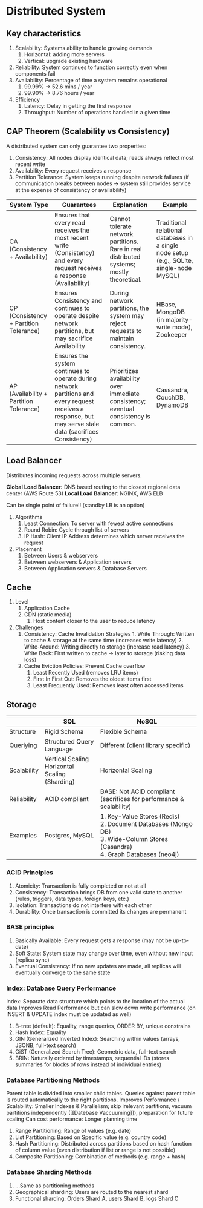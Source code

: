 # Distributed System

## Key characteristics

1. Scalability: Systems ability to handle growing demands
	1. Horizontal: adding more servers
	2. Vertical: upgrade existing hardware
2. Reliability: System continues to function correctly even when components fail
3. Availability: Percentage of time a system remains operational
	1. 99.99% -> 52.6 mins / year
	2. 99.90% -> 8.76 hours / year
4. Efficiency
	1. Latency: Delay in getting the first response
	2. Throughput: Number of operations handled in a given time

## CAP Theorem (Scalability vs Consistency)

A distributed system can only guarantee two properties:
1. Consistency: All nodes display identical data; reads always reflect most recent write
2. Availability: Every request receives a response
3. Partition Tolerance: System keeps running despite network failures (if communication breaks between nodes -> system still provides service at the expense of consistency or availability)

| System Type                             | Guarantees                                                                                                                                                 | Explanation                                                                               | Example                                                                                   |
| --------------------------------------- | ---------------------------------------------------------------------------------------------------------------------------------------------------------- | ----------------------------------------------------------------------------------------- | ----------------------------------------------------------------------------------------- |
| CA (Consistency + Availability)         | Ensures that every read receives the most recent write (Consistency) and every request receives a response (Availability)                                  | Cannot tolerate network partitions. Rare in real distributed systems; mostly theoretical. | Traditional relational databases in a single node setup (e.g., SQLite, single-node MySQL) |
| CP (Consistency + Partition Tolerance)  | Ensures Consistency and continues to operate despite network partitions, but may sacrifice Availability                                                    | During network partitions, the system may reject requests to maintain consistency.        | HBase, MongoDB (in majority-write mode), Zookeeper                                        |
| AP (Availability + Partition Tolerance) | Ensures the system continues to operate during network partitions and every request receives a response, but may serve stale data (sacrifices Consistency) | Prioritizes availability over immediate consistency; eventual consistency is common.      | Cassandra, CouchDB, DynamoDB                                                              |

## Load Balancer

Distributes incoming requests across multiple servers.

**Global Load Balancer:** DNS based routing to the closest regional data center (AWS Route 53)
**Local Load Balancer**: NGINX, AWS ELB

Can be single point of failure!! (standby LB is an option)

1. Algorithms
	1. Least Connection: To server with fewest active connections
	2. Round Robin: Cycle through list of servers
	3. IP Hash: Client IP Address determines which server receives the request
2. Placement
	1. Between Users & webservers
	2. Between webservers & Application servers
	3. Between Application servers & Database Servers

## Cache

1. Level
	1. Application Cache
	2. CDN (static media)
		1. Host content closer to the user to reduce latency
2. Challenges
	1. Consistency: Cache Invalidation Strategies
			1. Write Through: Written to cache & storage at the same time (increases write latency)
			2. Write-Around: Writing directly to storage (increase read latency) 
			3. Write Back: First written to cache -> later to storage (risking data loss)
	2. Cache Eviction Policies: Prevent Cache overflow
		1. Least Recently Used (removes LRU items)
		2. First In First Out: Removes the oldest items first
		3. Least Frequently Used: Removes least often accessed items
## Storage

|             | SQL                                               | NoSQL                                                                                                                             |
| ----------- | ------------------------------------------------- | --------------------------------------------------------------------------------------------------------------------------------- |
| Structure   | Rigid Schema                                      | Flexible Schema                                                                                                                   |
| Queriying   | Structured Query Language                         | Different (client library specific)                                                                                               |
| Scalability | Vertical Scaling<br>Horizontal Scaling (Sharding) | Horizontal Scaling                                                                                                                |
| Reliability | ACID compliant                                    | BASE: Not ACID compliant (sacrifices for performance & scalability)                                                               |
| Examples    | Postgres, MySQL                                   | 1. Key-Value Stores (Redis)<br>2. Document Databases (Mongo DB)<br>3. Wide-Column Stores (Casandra)<br>4. Graph Databases (neo4j) |
### ACID Principles

1. Atomicity: Transaction is fully completed or not at all 
2. Consistency: Transaction brings DB from one valid state to another (rules, triggers, data types, foreign keys, etc.)
3. Isolation: Transactions do not interfere with each other
4. Durability: Once transaction is committed its changes are permanent

### BASE principles

1. Basically Available: Every request gets a response (may not be up-to-date)
2. Soft State: System state may change over time, even without new input (replica sync)
3. Eventual Consistency: If no new updates are made, all replicas will eventually converge to the same state

### Index: Database Query Performance

Index: Separate data structure which points to the location of the actual data
Improves Read Performance but can slow down write performance (on INSERT & UPDATE index must be updated as well)

1. B-tree (default): Equality, range queries, ORDER BY, unique constrains
2. Hash Index: Equality
3. GIN (Generalized Inverted Index): Searching within values (arrays, JSONB, full-text search)
4. GiST (Generalized Search Tree): Geometric data, full-text search
5. BRIN: Naturally ordered by timestamps, sequential IDs (stores summaries for blocks of rows instead of individual entries)

### Database Partitioning Methods

Parent table is divided into smaller child tables. 
Queries against parent table is routed automatically to the right partitions.
Improves Performance / Scalability: Smaller Indexes & Parallelism; skip irelevant partitions, vacuum partitions independently ([[Datebase Vaccuuming]]), preparation for future scaling
Can cost performance: Longer planning time

1. Range Partitioning: Range of values (e.g. date)
2. List Partitioning: Based on Specific value (e.g. country code)
3. Hash Partitioning: Distributed across partitions based on hash function of column value (even distribution if list or range is not possible)
4. Composite Partitioning: Combination of methods (e.g. range + hash)

### Database Sharding Methods

1. ...Same as partitioning methods
2. Geographical sharding: Users are routed to the nearest shard
3. Functional sharding: Orders Shard A, users Shard B, logs Shard C